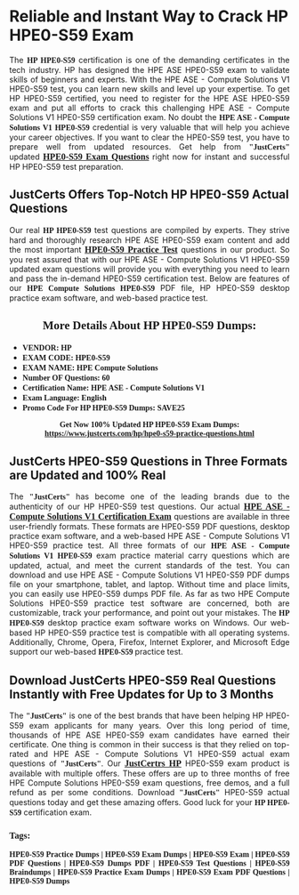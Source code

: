 <h1><strong>Reliable and Instant Way to Crack HP HPE0-S59 Exam</strong></h1>

<p style="text-align: justify;">The <span style="font-family:Georgia,serif;"><strong>HP HPE0-S59</strong></span> certification is one of the demanding certificates in the tech industry. HP has designed the HPE ASE HPE0-S59 exam to validate skills of beginners and experts. With the HPE ASE - Compute Solutions V1 HPE0-S59 test, you can learn new skills and level up your expertise. To get HP HPE0-S59 certified, you need to register for the HPE ASE HPE0-S59 exam and put all efforts to crack this challenging HPE ASE - Compute Solutions V1 HPE0-S59 certification exam. No doubt the <span style="font-family:Georgia,serif;"><strong>HPE ASE - Compute Solutions V1 HPE0-S59</strong></span> credential is very valuable that will help you achieve your career objectives. If you want to clear the HPE0-S59 test, you have to prepare well from updated resources. Get help from <span style="font-size:14px;"><span style="font-family:Georgia,serif;"><strong>"JustCerts"</strong></span></span> updated <a href="https://www.justcerts.com/hp/hpe0-s59-practice-questions.html"><span style="font-size:16px;"><span style="font-family:Georgia,serif;"><strong>HPE0-S59 Exam Questions</strong></span></span></a> right now for instant and successful HP HPE0-S59 test preparation.</p>

<h2><strong>JustCerts Offers Top-Notch HP HPE0-S59 Actual Questions </strong></h2>

<p style="text-align: justify;">Our real <span style="font-family:Georgia,serif;"><strong>HP HPE0-S59</strong></span> test questions are compiled by experts. They strive hard and thoroughly research HPE ASE HPE0-S59 exam content and add the most important <a href="https://www.justcerts.com/hp/hpe0-s59-practice-questions.html"><span style="font-size:16px;"><span style="font-family:Georgia,serif;"><strong>HPE0-S59 Practice Test</strong></span></span></a> questions in our product. So you rest assured that with our HPE ASE - Compute Solutions V1 HPE0-S59 updated exam questions will provide you with everything you need to learn and pass the in-demand HPE0-S59 certification test. Below are features of our <span style="font-family:Georgia,serif;"><strong>HPE Compute Solutions HPE0-S59</strong></span> PDF file, HP HPE0-S59 desktop practice exam software, and web-based practice test.</p>

<h2 style="text-align: center;"><strong><span style="font-family:Georgia,serif;">More Details About HP HPE0-S59 Dumps:</span></strong></h2>

<ul>
	<li style="text-align: justify;"><span style="font-size:14px;"><span style="font-family:Georgia,serif;"><strong>VENDOR: HP</strong></span></span></li>
	<li style="text-align: justify;"><span style="font-size:14px;"><span style="font-family:Georgia,serif;"><strong>EXAM CODE: HPE0-S59</strong></span></span></li>
	<li style="text-align: justify;"><span style="font-size:14px;"><span style="font-family:Georgia,serif;"><strong>EXAM NAME: HPE Compute Solutions</strong></span></span></li>
	<li style="text-align: justify;"><span style="font-size:14px;"><span style="font-family:Georgia,serif;"><strong>Number OF Questions: 60</strong></span></span></li>
	<li style="text-align: justify;"><span style="font-size:14px;"><span style="font-family:Georgia,serif;"><strong>Certification Name: HPE ASE - Compute Solutions V1</strong></span></span></li>
	<li style="text-align: justify;"><span style="font-size:14px;"><span style="font-family:Georgia,serif;"><strong>Exam Language: English</strong></span></span></li>
	<li style="text-align: justify;"><span style="font-size:14px;"><span style="font-family:Georgia,serif;"><strong>Promo Code For HP HPE0-S59 Dumps: SAVE25</strong></span></span></li>
</ul>

<p style="text-align: center;"><strong><span style="font-family:Georgia,serif;"><span style="font-size:14px;">Get Now 100% Updated HP HPE0-S59 Exam Dumps:</span> <a href="https://www.justcerts.com/hp/hpe0-s59-practice-questions.html">https://www.justcerts.com/hp/hpe0-s59-practice-questions.html</a></span></strong></p>

<h2><strong>JustCerts HPE0-S59 Questions in Three Formats are Updated and 100% Real</strong></h2>

<p style="text-align: justify;">The <span style="font-size:14px;"><span style="font-family:Georgia,serif;"><strong>"JustCerts"</strong></span></span> has become one of the leading brands due to the authenticity of our HP HPE0-S59 test questions. Our actual <a href="https://www.justcerts.com/hp/hpe-ase-certification-exams.html"><span style="font-size:16px;"><span style="font-family:Georgia,serif;"><strong>HPE ASE - Compute Solutions V1 Certification Exam</strong></span></span></a> questions are available in three user-friendly formats. These formats are HPE0-S59 PDF questions, desktop practice exam software, and a web-based HPE ASE - Compute Solutions V1 HPE0-S59 practice test. All three formats of our <strong><span style="font-family:Georgia,serif;">HPE ASE - Compute Solutions V1 HPE0-S59</span></strong> exam practice material carry questions which are updated, actual, and meet the current standards of the test. You can download and use HPE ASE - Compute Solutions V1 HPE0-S59 PDF dumps file on your smartphone, tablet, and laptop. Without time and place limits, you can easily use HPE0-S59 dumps PDF file. As far as two HPE Compute Solutions HPE0-S59 practice test software are concerned, both are customizable, track your performance, and point out your mistakes. The <span style="font-family:Georgia,serif;"><strong>HP HPE0-S59</strong></span> desktop practice exam software works on Windows. Our web-based HP HPE0-S59 practice test is compatible with all operating systems. Additionally, Chrome, Opera, Firefox, Internet Explorer, and Microsoft Edge support our web-based <span style="font-family:Georgia,serif;"><strong>HPE0-S59 </strong></span> practice test.</p>

<h2><strong>Download JustCerts HPE0-S59 Real Questions Instantly with Free Updates for Up to 3 Months</strong></h2>

<p style="text-align: justify;">The <span style="font-family:Georgia,serif;"><span style="font-size:14px;"><strong>"JustCerts"</strong></span></span> is one of the best brands that have been helping HP HPE0-S59 exam applicants for many years. Over this long period of time, thousands of HPE ASE HPE0-S59 exam candidates have earned their certificate. One thing is common in their success is that they relied on top-rated and HPE ASE - Compute Solutions V1 HPE0-S59 actual exam questions of <span style="font-family:Georgia,serif;"><span style="font-size:14px;"><strong>"JustCerts"</strong></span></span>. Our <a href="https://www.justcerts.com/hp-certification-exams.html"><span style="font-size:16px;"><span style="font-family:Georgia,serif;"><strong>JustCertrs HP</strong></span></span></a> HPE0-S59 exam product is available with multiple offers. These offers are up to three months of free HPE Compute Solutions HPE0-S59 exam questions, free demos, and a full refund as per some conditions. Download <span style="font-family:Georgia,serif;"><span style="font-size:14px;"><strong>"JustCerts"</strong></span></span> HPE0-S59 actual questions today and get these amazing offers. Good luck for your <span style="font-family:Georgia,serif;"><strong>HP HPE0-S59</strong></span> certification exam.</p>

<h3 style="text-align: justify;"><span style="font-family:Georgia,serif;"><strong>Tags:</strong></span></h3>

<p style="text-align: justify;"><span style="font-family:Georgia,serif;"><strong>HPE0-S59 Practice Dumps | HPE0-S59 Exam Dumps | HPE0-S59 Exam | HPE0-S59 PDF Questions | HPE0-S59 Dumps PDF | HPE0-S59 Test Questions | HPE0-S59 Braindumps | HPE0-S59 Practice Exam Dumps | HPE0-S59 Exam PDF Questions | HPE0-S59 Dumps</strong></span></p>

